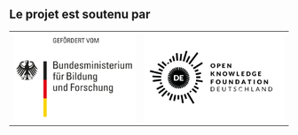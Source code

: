 <div id="funding">
	<h2>Le projet est soutenu par</h2>
	<table>
		<tr>
            <td><img class="funding_logo" src="/images/logo-bmbf.svg" alt="Ministère allemand de l'éducation et de la recherche"></td>
            <td><img class="funding_logo" src="/images/logo-okfn.svg" alt="Open Knowledge Foundation Allemagne"></td>
		</tr>
	</table>
</div>
